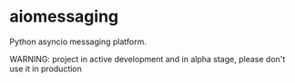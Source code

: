 # aiomessaging

Python asyncio messaging platform.

WARNING: project in active development and in alpha stage, please don't use it
in production
